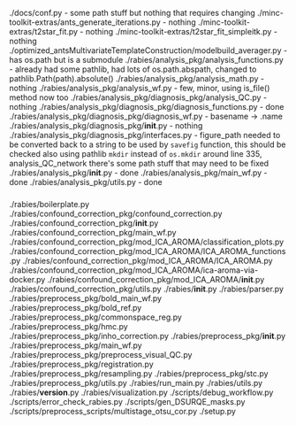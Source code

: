 ./docs/conf.py - some path stuff but nothing that requires changing
./minc-toolkit-extras/ants_generate_iterations.py - nothing
./minc-toolkit-extras/t2star_fit.py - nothing
./minc-toolkit-extras/t2star_fit_simpleitk.py - nothing
./optimized_antsMultivariateTemplateConstruction/modelbuild_averager.py - has os.path but is a submodule
./rabies/analysis_pkg/analysis_functions.py - already had some pathlib, had lots of os.path.abspath, changed to pathlib.Path(path).absolute()
./rabies/analysis_pkg/analysis_math.py - nothing
./rabies/analysis_pkg/analysis_wf.py - few, minor, using is_file() method now too
./rabies/analysis_pkg/diagnosis_pkg/analysis_QC.py - nothing
./rabies/analysis_pkg/diagnosis_pkg/diagnosis_functions.py - done
./rabies/analysis_pkg/diagnosis_pkg/diagnosis_wf.py - basename -> .name
./rabies/analysis_pkg/diagnosis_pkg/**init**.py - nothing
./rabies/analysis_pkg/diagnosis_pkg/interfaces.py - figure_path needed to be converted back to a string to be used by `savefig` function, this should be checked
also using pathlib `mkdir` instead of `os.mkdir`
around line 335, analysis_QC_network there's some path stuff that may need to be fixed
./rabies/analysis_pkg/**init**.py - done
./rabies/analysis_pkg/main_wf.py - done
./rabies/analysis_pkg/utils.py - done

###

./rabies/boilerplate.py
./rabies/confound_correction_pkg/confound_correction.py
./rabies/confound_correction_pkg/**init**.py
./rabies/confound_correction_pkg/main_wf.py
./rabies/confound_correction_pkg/mod_ICA_AROMA/classification_plots.py
./rabies/confound_correction_pkg/mod_ICA_AROMA/ICA_AROMA_functions.py
./rabies/confound_correction_pkg/mod_ICA_AROMA/ICA_AROMA.py
./rabies/confound_correction_pkg/mod_ICA_AROMA/ica-aroma-via-docker.py
./rabies/confound_correction_pkg/mod_ICA_AROMA/**init**.py
./rabies/confound_correction_pkg/utils.py
./rabies/**init**.py
./rabies/parser.py
./rabies/preprocess_pkg/bold_main_wf.py
./rabies/preprocess_pkg/bold_ref.py
./rabies/preprocess_pkg/commonspace_reg.py
./rabies/preprocess_pkg/hmc.py
./rabies/preprocess_pkg/inho_correction.py
./rabies/preprocess_pkg/**init**.py
./rabies/preprocess_pkg/main_wf.py
./rabies/preprocess_pkg/preprocess_visual_QC.py
./rabies/preprocess_pkg/registration.py
./rabies/preprocess_pkg/resampling.py
./rabies/preprocess_pkg/stc.py
./rabies/preprocess_pkg/utils.py
./rabies/run_main.py
./rabies/utils.py
./rabies/**version**.py
./rabies/visualization.py
./scripts/debug_workflow.py
./scripts/error_check_rabies.py
./scripts/gen_DSURQE_masks.py
./scripts/preprocess_scripts/multistage_otsu_cor.py
./setup.py
